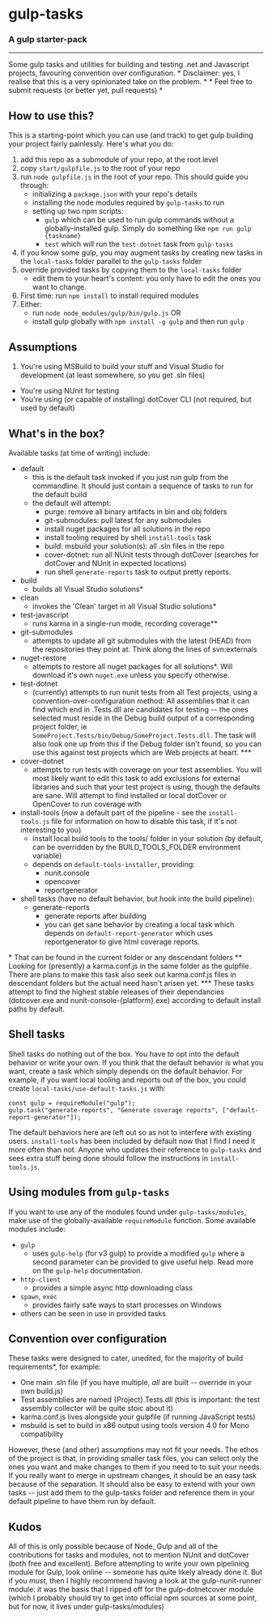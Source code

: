 # gulp-tasks
### A gulp starter-pack
---



Some gulp tasks and utilities for building and testing .net and Javascript projects, favouring convention over configuration.
     * Disclaimer: yes, I realise that this is a very opinionated take on the problem. *
           * Feel free to submit requests (or better yet, pull requests) *


## How to use this?

This is a starting-point which you can use (and track) to get gulp building your project fairly painlessly.
Here's what you do:

1. add this repo as a submodule of your repo, at the root level
2. copy `start/gulpfile.js` to the root of your repo
3. run `node gulpfile.js` in the root of your repo. This should guide you through:
    - initializing a `package.json` with your repo's details
    - installing the node modules required by `gulp-tasks` to run
    - setting up two npm scripts:
      - `gulp` which can be used to run gulp commands without a globally-installed gulp. Simply do something like `npm run gulp {taskname}`
      - `test` which will run the `test-dotnet` task from `gulp-tasks`
4. if you know some gulp, you may augment tasks by creating new tasks in the `local-tasks` folder parallel to the `gulp-tasks` folder
5. override provided tasks by copying them to the `local-tasks` folder
    - edit them to your heart's content: you only have to edit the ones you want to change.
6. First time: run `npm install` to install required modules
7. Either:
    - run `node node_modules/gulp/bin/gulp.js` OR
    - install gulp globally with `npm install -g gulp` and then run `gulp`

## Assumptions
1. You're using MSBuild to build your stuff and Visual Studio for development (at least somewhere, so you get .sln files)
- You're using NUnit for testing
- You're using (or capable of installing) dotCover CLI (not required, but used by default)


## What's in the box?

Available tasks (at time of writing) include:

- default
    - this is the default task invoked if you just run gulp from the commandline. It should just contain a sequence of tasks to run for the default build
    - the default will attempt:
        * purge: remove all binary artifacts in bin and obj folders
        * git-submodules: pull latest for any submodules
        * install nuget packages for all solutions in the repo
        * install tooling required by shell `install-tools` task
        * build: msbuild your solution(s): all .sln files in the repo
        * cover-dotnet: run all NUnit tests through dotCover (searches for dotCover and NUnit in
            expected locations)
        * run shell `generate-reports` task to output pretty reports.
- build
    - builds all Visual Studio solutions\*
- clean
    - invokes the 'Clean' target in all Visual Studio solutions\*
- test-javascript
    - runs karma in a single-run mode, recording coverage\*\*
- git-submodules
    - attempts to update all git submodules with the latest (HEAD) from the repositories they
        point at. Think along the lines of svn:externals
- nuget-restore
    - attempts to restore all nuget packages for all solutions\*. Will download it's own
    `nuget.exe` unless you specify otherwise.
- test-dotnet
    - (currently) attempts to run nunit tests from all Test projects, using a
        convention-over-configuration method: All assemblies that it can find which end in
        .Tests.dll are candidates for testing -- the ones selected must reside in the Debug build
        output of a corresponding project folder, ie
        `SomeProject.Tests/bin/Debug/SomeProject.Tests.dll`. The task will also look one up from
        this if the Debug folder isn't found, so you can use this against test projects which are
        Web projects at heart. \*\*\*
- cover-dotnet
    - attempts to run tests with coverage on your test assemblies. You will most likely want to
      edit this task to add exclusions for external libraries and such that your test project is
      using, though the defaults are sane. Will attempt to find installed or local dotCover
      or OpenCover to run coverage with
- install-tools (now a default part of the pipeline - see the `install-tools.js` file for information on how to disable this task, if it's not interesting to you)
    - install local build tools to the tools/ folder in your solution (by default, can be overridden by the BUILD_TOOLS_FOLDER environment variable)
    - depends on `default-tools-installer`, providing:
        - nunit.console
        - opencover
        - reportgenerator
- shell tasks (have no default behavior, but hook into the build pipeline):
    - generate-reports
        - generate reports after building
        - you can get sane behavior by creating a local task which depends on
            `default-report-generator` which uses reportgenerator to give
            html coverage reports.


\* That can be found in the current folder or any descendant folders
\*\* Looking for (presently) a karma.conf.js in the same folder as the gulpfile. There are plans to make this task also seek out karma.conf.js files in descendant folders but the actual need hasn't arisen yet.
\*\*\* These tasks attempt to find the highest stable releases of their dependancies (dotcover.exe and nunit-console-{platform}.exe) according to default install paths by default.

## Shell tasks
Shell tasks do nothing out of the box. You have to opt into the default behavior or write your
own. If you think that the default behavior is what you want, create a task which simply depends
on the default behavior. For example, if you want local tooling and reports out of the box, you
could create `local-tasks/use-default-tasks.js` with:
```
const gulp = requireModule("gulp");
gulp.task("generate-reports", "Generate coverage reports", ["default-report-generator"]);
```

The default behaviors here are left out so as not to interfere with existing users. `install-tools` has been included by default now that I find I need it more often than not. Anyone who updates their reference to `gulp-tasks` and sees extra stuff being done should follow the instructions in `install-tools.js`.

## Using modules from `gulp-tasks`
If you want to use any of the modules found under `gulp-tasks/modules`, make use of the
globally-available `requireModule` function. Some available modules include:
- `gulp`
    - uses `gulp-help` (for v3 gulp) to provide a modified `gulp` where a second parameter can
        be provided to give useful help. Read more on the `gulp-help` documentation.
- `http-client`
    - provides a simple async http downloading class
- `spawn`, `exec`
    - provides fairly safe ways to start processes on Windows
- others can be seen in use in provided tasks

## Convention over configuration

These tasks were designed to cater, unedited, for the majority of build requirements\*, for example:
- One main .sln file (if you have multiple, *all* are built -- override in your own build.js)
- Test assemblies are named {Project}.Tests.dll (this is important: the test assembly collector will be quite stoic about it)
- karma.conf.js lives alongside your gulpfile (if running JavaScript tests)
- msbuild is set to build in x86 output using tools version 4.0 for Mono compatibility

However, these (and other) assumptions may not fit your needs. The ethos of the project is that, in
providing smaller task files, you can select only the ones you want and make changes to them if you
need to to suit your needs. If you really want to merge in upstream changes, it should be an easy
task because of the separation. It should also be easy to extend with your own tasks -- just add them
to the gulp-tasks folder and reference them in your default pipeline to have them run by default.


## Kudos

All of this is only possible because of Node, Gulp and all of the contributions for tasks and modules,
not to mention NUnit and dotCover (both free and excellent).
Before attempting to write your own pipelining module for Gulp, look online -- someone has quite
likely already done it. But if you *must*, then I highly recommend having a look at the
gulp-nunit-runner module: it was the basis that I ripped off for the gulp-dotnetcover module (which I
probably should try to get into official npm sources at some point, but for now, it lives
under gulp-tasks/modules)
